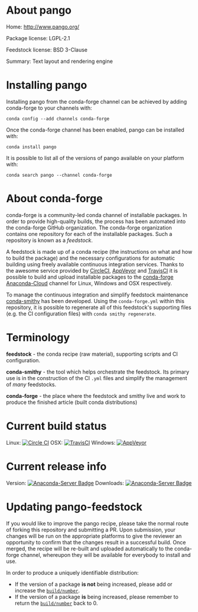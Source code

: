About pango
===========

Home: http://www.pango.org/

Package license: LGPL-2.1

Feedstock license: BSD 3-Clause

Summary: Text layout and rendering engine



Installing pango
================

Installing pango from the conda-forge channel can be achieved by adding conda-forge to your channels with:

```
conda config --add channels conda-forge
```

Once the conda-forge channel has been enabled, pango can be installed with:

```
conda install pango
```

It is possible to list all of the versions of pango available on your platform with:

```
conda search pango --channel conda-forge
```


About conda-forge
=================

conda-forge is a community-led conda channel of installable packages.
In order to provide high-quality builds, the process has been automated into the
conda-forge GitHub organization. The conda-forge organization contains one repository
for each of the installable packages. Such a repository is known as a *feedstock*.

A feedstock is made up of a conda recipe (the instructions on what and how to build
the package) and the necessary configurations for automatic building using freely
available continuous integration services. Thanks to the awesome service provided by
[CircleCI](https://circleci.com/), [AppVeyor](http://www.appveyor.com/)
and [TravisCI](https://travis-ci.org/) it is possible to build and upload installable
packages to the [conda-forge](https://anaconda.org/conda-forge)
[Anaconda-Cloud](http://docs.anaconda.org/) channel for Linux, Windows and OSX respectively.

To manage the continuous integration and simplify feedstock maintenance
[conda-smithy](http://github.com/conda-forge/conda-smithy) has been developed.
Using the ``conda-forge.yml`` within this repository, it is possible to regenerate all of
this feedstock's supporting files (e.g. the CI configuration files) with ``conda smithy regenerate``.


Terminology
===========

**feedstock** - the conda recipe (raw material), supporting scripts and CI configuration.

**conda-smithy** - the tool which helps orchestrate the feedstock.
                   Its primary use is in the construction of the CI ``.yml`` files
                   and simplify the management of *many* feedstocks.

**conda-forge** - the place where the feedstock and smithy live and work to
                  produce the finished article (built conda distributions)

Current build status
====================

Linux: [![Circle CI](https://circleci.com/gh/conda-forge/pango-feedstock.svg?style=svg)](https://circleci.com/gh/conda-forge/pango-feedstock)
OSX: [![TravisCI](https://travis-ci.org/conda-forge/pango-feedstock.svg?branch=master)](https://travis-ci.org/conda-forge/pango-feedstock)
Windows: [![AppVeyor](https://ci.appveyor.com/api/projects/status/github/conda-forge/pango-feedstock?svg=True)](https://ci.appveyor.com/project/conda-forge/pango-feedstock/branch/master)

Current release info
====================
Version: [![Anaconda-Server Badge](https://anaconda.org/conda-forge/pango/badges/version.svg)](https://anaconda.org/conda-forge/pango)
Downloads: [![Anaconda-Server Badge](https://anaconda.org/conda-forge/pango/badges/downloads.svg)](https://anaconda.org/conda-forge/pango)


Updating pango-feedstock
========================

If you would like to improve the pango recipe, please take the normal
route of forking this repository and submitting a PR. Upon submission, your changes will
be run on the appropriate platforms to give the reviewer an opportunity to confirm that the
changes result in a successful build. Once merged, the recipe will be re-built and uploaded
automatically to the conda-forge channel, whereupon they will be available for everybody to
install and use.

In order to produce a uniquely identifiable distribution:
 * If the version of a package **is not** being increased, please add or increase
   the [``build/number``](http://conda.pydata.org/docs/building/meta-yaml.html#build-number-and-string).
 * If the version of a package **is** being increased, please remember to return
   the [``build/number``](http://conda.pydata.org/docs/building/meta-yaml.html#build-number-and-string)
   back to 0.

